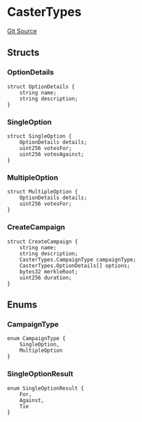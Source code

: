 # CasterTypes
[Git Source](https://github.com/mgnfy-view/caster/blob/8657e2d8bdc226333eb8f21b2a1461cea0ac8fff/src/utils/CasterTypes.sol)


## Structs
### OptionDetails

```solidity
struct OptionDetails {
    string name;
    string description;
}
```

### SingleOption

```solidity
struct SingleOption {
    OptionDetails details;
    uint256 votesFor;
    uint256 votesAgainst;
}
```

### MultipleOption

```solidity
struct MultipleOption {
    OptionDetails details;
    uint256 votesFor;
}
```

### CreateCampaign

```solidity
struct CreateCampaign {
    string name;
    string description;
    CasterTypes.CampaignType campaignType;
    CasterTypes.OptionDetails[] options;
    bytes32 merkleRoot;
    uint256 duration;
}
```

## Enums
### CampaignType

```solidity
enum CampaignType {
    SingleOption,
    MultipleOption
}
```

### SingleOptionResult

```solidity
enum SingleOptionResult {
    For,
    Against,
    Tie
}
```

